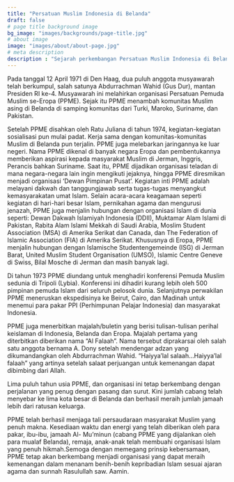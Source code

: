 ```yaml
---
title: "Persatuan Muslim Indonesia di Belanda"
draft: false
# page title background image
bg_image: "images/backgrounds/page-title.jpg"
# about image
image: "images/about/about-page.jpg"
# meta description
description : "Sejarah perkembangan Persatuan Muslim Indonesia di Belanda"
---
```



Pada tanggal 12 April 1971 di Den Haag, dua puluh anggota musyawarah telah berkumpul, salah satunya Abdurrachman Wahid (Gus Dur), mantan Presiden RI ke-4. Musyawarah ini melahirkan organisasi Persatuan Pemuda Muslim se-Eropa (PPME).  Sejak itu PPME menambah komunitas Muslim asing di Belanda di samping komunitas dari Turki, Maroko, Suriname, dan Pakistan.

Setelah PPME disahkan oleh Ratu Juliana di tahun 1974, kegiatan-kegiatan sosialisasi pun mulai padat. Kerja sama dengan komunitas-komunitas Muslim di Belanda pun terjalin. PPME juga melebarkan jaringannya ke luar negeri. Nama PPME dikenal di banyak negara Eropa dan pembentukannya memberikan aspirasi kepada masyarakat Muslim di Jerman, Inggris, Perancis bahkan Suriname. Saat itu, PPME dijadikan organisasi teladan di mana negara-negara lain ingin mengikuti jejaknya, hingga PPME diresmikan menjadi organisasi ‘Dewan Pimpinan Pusat’.
Kegiatan inti PPME adalah melayani dakwah dan tanggungjawab serta tugas-tugas menyangkut kemasyarakatan umat Islam. Selain acara-acara keagamaan seperti kegiatan di hari-hari besar Islam, pernikahan agama dan mengurusi jenazah, PPME juga menjalin hubungan dengan organisasi Islam di dunia seperti: Dewan Dakwah Islamiyah Indonesia (DDII), Muktamar Alam Islami di Pakistan, Rabita Alam Islami Mekkah di Saudi Arabia, Moslim Student Association (MSA) di Amerika Serikat dan Canada, dan The Federation of Islamic Association (FIA) di Amerika Serikat. Khususnya di Eropa, PPME menjalin hubungan dengan Islamische Studentengemeinde (ISG) di Jerman Barat, United Muslim Student Organisation (UMSO), Islamic Centre Geneve di Swiss, Bilal Mosche di Jerman dan masih banyak lagi.

Di tahun 1973 PPME diundang untuk menghadiri konferensi Pemuda Muslim sedunia di Tripoli (Lybia). Konferensi ini dihadiri kurang lebih oleh 500 pimpinan pemuda Islam dari seluruh pelosok dunia. Selanjutnya perwakilan PPME meneruskan ekspedisinya ke Beirut, Cairo, dan Madinah untuk menemui para pakar PPI (Perhimpunan Pelajar Indonesia) dan masyarakat Indonesia.

PPME juga menerbitkan majalah/buletin yang berisi tulisan-tulisan perihal keislaman di Indonesia, Belanda dan Eropa. Majalah pertama yang diterbitkan diberikan nama “Al Falaah”. Nama tersebut diprakarsai oleh salah satu anggota bernama A. Dony setelah mendengar adzan yang dikumandangkan oleh Abdurrachman Wahid. “Haiyya’lal salaah…Haiyya’lal falaah” yang artinya setelah salaat perjuangan untuk kemenangan dapat dibimbing dari Allah.

Lima puluh tahun usia PPME, dan organisasi ini tetap berkembang dengan perjalanan yang penug dengan pasang dan surut.  Kini jumlah cabang telah menyebar ke lima kota besar di Belanda dan berhasil meraih jumlah jamaah lebih dari ratusan keluarga.

PPME telah berhasil menjaga tali persaudaraan masyarakat Muslim yang penuh makna. Kesediaan waktu dan energi yang telah diberikan oleh para pakar, ibu-ibu, jamaah Al- Mu’minun (cabang PPME yang dijalankan oleh para mualaf Belanda), remaja, anak-anak telah membuahi organisasi Islam yang penuh hikmah.Semoga dengan memegang prinsip kebersamaan, PPME tetap akan berkembang menjadi organisasi yang dapat meraih kemenangan dalam menanam benih-benih kepribadian Islam sesuai ajaran agama dan sunnah Rasulullah saw. Aamin.